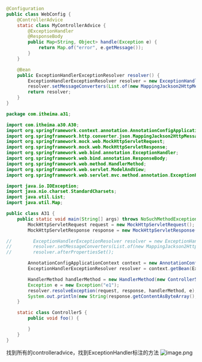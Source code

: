 ```java
@Configuration
public class WebConfig {
    @ControllerAdvice
    static class MyControllerAdvice {
        @ExceptionHandler
        @ResponseBody
        public Map<String, Object> handle(Exception e) {
            return Map.of("error", e.getMessage());
        }
    }

    @Bean
    public ExceptionHandlerExceptionResolver resolver() {
        ExceptionHandlerExceptionResolver resolver = new ExceptionHandlerExceptionResolver();
        resolver.setMessageConverters(List.of(new MappingJackson2HttpMessageConverter()));
        return resolver;
    }
}

```
```java
package com.itheima.a31;

import com.itheima.a30.A30;
import org.springframework.context.annotation.AnnotationConfigApplicationContext;
import org.springframework.http.converter.json.MappingJackson2HttpMessageConverter;
import org.springframework.mock.web.MockHttpServletRequest;
import org.springframework.mock.web.MockHttpServletResponse;
import org.springframework.web.bind.annotation.ExceptionHandler;
import org.springframework.web.bind.annotation.ResponseBody;
import org.springframework.web.method.HandlerMethod;
import org.springframework.web.servlet.ModelAndView;
import org.springframework.web.servlet.mvc.method.annotation.ExceptionHandlerExceptionResolver;

import java.io.IOException;
import java.nio.charset.StandardCharsets;
import java.util.List;
import java.util.Map;

public class A31 {
    public static void main(String[] args) throws NoSuchMethodException {
        MockHttpServletRequest request = new MockHttpServletRequest();
        MockHttpServletResponse response = new MockHttpServletResponse();

//        ExceptionHandlerExceptionResolver resolver = new ExceptionHandlerExceptionResolver();
//        resolver.setMessageConverters(List.of(new MappingJackson2HttpMessageConverter()));
//        resolver.afterPropertiesSet();

        AnnotationConfigApplicationContext context = new AnnotationConfigApplicationContext(WebConfig.class);
        ExceptionHandlerExceptionResolver resolver = context.getBean(ExceptionHandlerExceptionResolver.class);

        HandlerMethod handlerMethod = new HandlerMethod(new Controller5(), Controller5.class.getMethod("foo"));
        Exception e = new Exception("e1");
        resolver.resolveException(request, response, handlerMethod, e);
        System.out.println(new String(response.getContentAsByteArray(), StandardCharsets.UTF_8));
    }

    static class Controller5 {
        public void foo() {

        }
    }
}

```
找到所有的controlleradvice，找到ExceptionHandler标注的方法
![image.png](https://cdn.nlark.com/yuque/0/2023/png/12600036/1690096139815-86b8da29-4a80-4755-b9cb-0ed2364b84fb.png#averageHue=%23eeebe0&clientId=uc5c92301-6962-4&from=paste&height=441&id=ufb1a9875&originHeight=661&originWidth=1241&originalType=binary&ratio=1.5&rotation=0&showTitle=false&size=404518&status=done&style=none&taskId=u5d21b77b-5bb9-4ae4-b9ac-ce72f5a1e09&title=&width=827.3333333333334)
